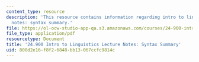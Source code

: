 ```yaml
---
content_type: resource
description: 'This resource contains information regarding intro to linguistics lecture
  notes: syntax summary.'
file: https://ol-ocw-studio-app-qa.s3.amazonaws.com/courses/24-900-introduction-to-linguistics-fall-2012/808d2e16f8f26848bb13067ccfc9814c_MIT24_900F12_Syntaxsummary.pdf
file_type: application/pdf
resourcetype: Document
title: '24.900 Intro to Linguistics Lecture Notes: Syntax Summary'
uid: 808d2e16-f8f2-6848-bb13-067ccfc9814c
---
```

